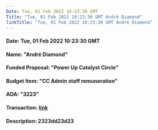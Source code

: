 ```yaml
---
Date: Tue, 01 Feb 2022 10:23:30 GMT
Title: "Tue, 01 Feb 2022 10:23:30 GMT André Diamond"
linkTitle: "Tue, 01 Feb 2022 10:23:30 GMT André Diamond"
---
```

#### Date: Tue, 01 Feb 2022 10:23:30 GMT
#### Name: "André Diamond"
#### Funded Proposal: "Power Up Catalyst Circle"
#### Budget Item: "CC Admin staff remuneration"
#### ADA: "3223"
#### Transaction: [link](https://cardanoscan.io/transaction/23e23e23e2)
#### Description: 2323dd23d23

